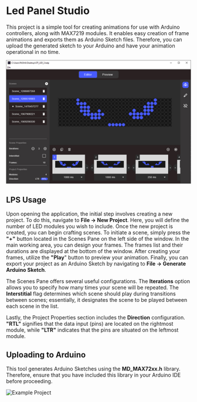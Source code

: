 # Led Panel Studio

This project is a simple tool for creating animations for use with Arduino controllers, along with MAX7219 modules. It enables easy creation of frame animations and exports them as Arduino Sketch files. Therefore, you can upload the generated sketch to your Arduino and have your animation operational in no time.

![Main Window](other/screen-1.jpg)

## LPS Usage

Upon opening the application, the initial step involves creating a new project. To do this, navigate to **File -> New Project**. Here, you will define the number of LED modules you wish to include. Once the new project is created, you can begin crafting scenes. To initiate a scene, simply press the **"+"** button located in the Scenes Pane on the left side of the window. In the main working area, you can design your frames. The frames list and their durations are displayed at the bottom of the window. After creating your frames, utilize the **"Play**" button to preview your animation. Finally, you can export your project as an Arduino Sketch by navigating to **File -> Generate Arduino Sketch**.


The Scenes Pane offers several useful configurations. The **Iterations** option allows you to specify how many times your scene will be repeated. The **Interstitial** flag determines which scene should play during transitions between scenes; essentially, it designates the scene to be played between each scene in the list.


Lastly, the Project Properties section includes the **Direction** configuration. **"RTL"** signifies that the data input (pins) are located on the rightmost module, while **"LTR"** indicates that the pins are situated on the leftmost module.

## Uploading to Arduino

This tool generates Arduino Sketches using the **MD_MAX72xx.h** library. Therefore, ensure that you have included this library in your Arduino IDE before proceeding.

![Example Project](other/example_prj.gif)

